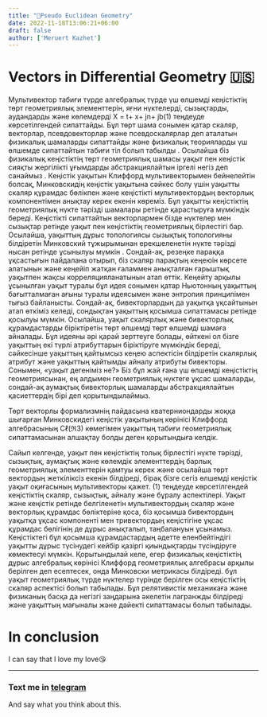 ```yaml
---
title: "📐Pseudo Euclidean Geometry"
date: 2022-11-18T13:06:21+06:00
draft: false
author: ['Meruert Kazhet']
---
```


# Vectors in Differential Geometry 🇺🇸

Мультивектор табиғи түрде алгебралық түрде үш өлшемді кеңістіктің төрт геометриялық элементтерін, яғни нүктелерді, сызықтарды, аудандарды және көлемдерді X = t+ x+ jn+ jb(1) теңдеуде көрсетілгендей сипаттайды.  Бұл төрт шама сонымен қатар скаляр, векторлар, псевдовекторлар және псевдоскалярлар деп аталатын физикалық шамаларды сипаттайды және физикалық теорияларды үш өлшемде сипаттайтын табиғи тіл болып табылды .  Осылайша біз физикалық кеңістіктің төрт геометриялық шамасы уақыт пен кеңістік сияқты жергілікті ұғымдарды абстракциялайтын іргелі негіз деп санаймыз .  Кеңістік уақытын Клиффорд мультивекторымен бейнелейтін болсақ, Минковскидің кеңістік уақытына сәйкес болу үшін уақытты скаляр құрамдас бөлікпен және кеңістікті мультивектордың векторлық компонентімен анықтау керек екенін көреміз.  Бұл уақытты кеңістіктің геометриялық нүкте тәрізді шамалары ретінде қарастыруға мүмкіндік береді.  Кеңістікті сипаттайтын векторлармен бізде нүктелер мен сызықтар ретінде уақыт пен кеңістіктің геометриялық бірлестігі бар.  Осылайша, уақыттың дұрыс топологиясы сызықтық топологияны білдіретін Минковский тұжырымынан ерекшеленетін нүкте тәрізді нысан ретінде ұсынылуы мүмкін .  Сондай-ақ, резеңке параққа ұқсастығын пайдалана отырып, біз скаляр парақтың кеңеюін көрсете алатынын және кеңейіп жатқан ғаламмен анықталған ғарыштық уақытпен жақсы корреляцияланатынын атап өттік.  Кеңейту арқылы ұсынылған уақыт туралы бұл идея сонымен қатар Ньютонның уақыттың бағытталмаған ағыны туралы идеясымен және энтропия принципімен тығыз байланысты.  Сондай-ақ, бивекторлардың да уақытқа ұқсайтынын атап өткіміз келеді, сондықтан уақыттың қосымша сипаттамасы ретінде қосылуы мүмкін.  Осылайша, уақыт скалярлық және бивекторлық құрамдастарды біріктіретін төрт өлшемді төрт өлшемді шамаға айналады.  Бұл идеяны әрі қарай зерттеуге болады, өйткені ол бізге уақыттың екі түрлі атрибуттарын біріктіруге мүмкіндік береді, сәйкесінше уақыттың қайтымсыз кеңею аспектісін білдіретін скалярлық атрибут және уақыттың қайтымды айналу атрибуты бивекторы. Сонымен, «уақыт дегеніміз не?»  Біз бұл жай ғана үш өлшемді кеңістіктің геометриясынан, ең алдымен геометриялық нүктеге ұқсас шамаларды, сондай-ақ аумақтық бивекторлық шамаларды абстракциялайтын қасиеттердің бірі деп қорытындылаймыз.

Төрт векторлы формализмнің пайдасына кватерниондарды жоққа шығарған Минковскидегі кеңістік уақытының көрінісі Клиффорд алгебрасының Cℓ(ℜ3) көмегімен уақыттың табиғи геометриялық сипаттамасынан алшақтау болды деген қорытындыға келдік.

Сайып келгенде, уақыт пен кеңістіктің толық бірлестігі нүкте тәрізді, сызықтық, аумақтық және көлемдік элементтердің барлық геометриялық элементтерін қамтуы керек және осылайша төрт вектордың жеткіліксіз екенін білдіреді, бірақ бізге сегіз өлшемді кеңістік уақыт оқиғасының мультивекторы қажет.  (1) теңдеуде көрсетілгендей кеңістіктің скаляр, сызықтық, айналу және бұралу аспектілері.  Уақыт және кеңістік ретінде белгіленетін мультивектордың скаляр және векторлық құрамдас бөліктеріне қоса, біз қосымша бивектордың уақытқа ұқсас компоненті мен тривектордың кеңістігіне ұқсас құрамдас бөлігінің де дұрыс анықталып, таңбалануын ұсынамыз.  Кеңістіктегі бұл қосымша құрамдастардың әдетте еленбейтіндігі уақытты дұрыс түсінудегі кейбір қазіргі қиындықтарды түсіндіруге көмектесуі мүмкін. Қорытындылай келе, егер физикалық кеңістіктің дұрыс алгебралық көрінісі Клиффорд геометриялық алгебрасы арқылы берілген деп есептесек, онда Минковски метрикасы білдіреді.  бұл уақыт геометриялық түрде нүктелер түрінде берілген осы кеңістіктің скаляр аспектісі болып табылады.  Бұл релятивистік механикаға және физиканың басқа да негізгі заңдарына әкелетін лагранжды білдіреді және уақыттың мағыналы және дәйекті сипаттамасы болып табылады.

# In conclusion
I can say that I love my love😘

---

### Text me in [telegram](https://t.me/iodiqy)
And say what you think about this.